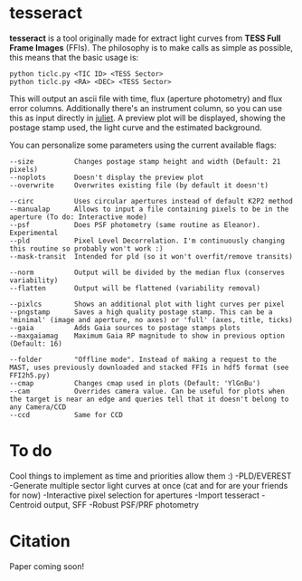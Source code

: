 # tesseract
**tesseract** is a tool originally made for extract light curves from **TESS Full Frame Images** (FFIs). The philosophy is to make calls as simple as possible, this means that the basic usage is:

    python ticlc.py <TIC ID> <TESS Sector>
    python ticlc.py <RA> <DEC> <TESS Sector>

This will output an ascii file with time, flux (aperture photometry) and flux error columns. Additionally there's an instrument column, so you can use this as input directly in [juliet](https://github.com/nespinoza/juliet). A preview plot will be displayed, showing the postage stamp used, the light curve and the estimated background.

You can personalize some parameters using the current available flags:

    --size          Changes postage stamp height and width (Default: 21 pixels)
    --noplots       Doesn't display the preview plot
    --overwrite     Overwrites existing file (by default it doesn't)

    --circ          Uses circular apertures instead of default K2P2 method
    --manualap      Allows to input a file containing pixels to be in the aperture (To do: Interactive mode)
    --psf           Does PSF photometry (same routine as Eleanor). Experimental
    --pld           Pixel Level Decorrelation. I'm continuously changing this routine so probably won't work :)
    --mask-transit  Intended for pld (so it won't overfit/remove transits)

    --norm          Output will be divided by the median flux (conserves variability)
    --flatten       Output will be flattened (variability removal)

    --pixlcs        Shows an additional plot with light curves per pixel
    --pngstamp      Saves a high quality postage stamp. This can be a 'minimal' (image and aperture, no axes) or 'full' (axes, title, ticks)
    --gaia          Adds Gaia sources to postage stamps plots
    --maxgaiamag    Maximum Gaia RP magnitude to show in previous option (Default: 16)

    --folder        "Offline mode". Instead of making a request to the MAST, uses previously downloaded and stacked FFIs in hdf5 format (see FFI2h5.py)
    --cmap          Changes cmap used in plots (Default: 'YlGnBu')
    --cam           Overrides camera value. Can be useful for plots when the target is near an edge and queries tell that it doesn't belong to any Camera/CCD
    --ccd           Same for CCD

# To do
Cool things to implement as time and priorities allow them :)
-PLD/EVEREST
-Generate multiple sector light curves at once (cat and for are your friends for now)
-Interactive pixel selection for apertures
-Import tesseract
-Centroid output, SFF
-Robust PSF/PRF photometry

# Citation
Paper coming soon!
